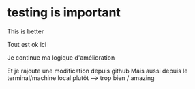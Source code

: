 # testing is important

This is better


Tout est ok ici

Je continue ma logique d'amélioration

Et je rajoute une modification depuis github
Mais aussi depuis le terminal/machine local plutôt  --> trop bien / amazing
